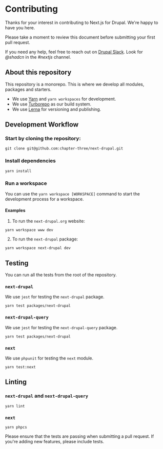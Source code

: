 # Contributing

Thanks for your interest in contributing to Next.js for Drupal. We're happy to have you here. 

Please take a moment to review this document before submitting your first pull request.

If you need any help, feel free to reach out on [Drupal Slack](https://drupal.slack.com/archives/C01E36BMU72). Look for _@shadcn_ in the _#nextjs_ channel.

## About this repository

This repository is a monorepo. This is where we develop all modules, packages and starters.

- We use [Yarn](https://yarnpkg.com) and `yarn workspaces` for development.
- We use [Turborepo](https://turborepo.org) as our build system.
- We use [Lerna](https://lerna.js.org) for versioning and publishing.

## Development Workflow

### Start by cloning the repository:

```
git clone git@github.com:chapter-three/next-drupal.git
```

### Install dependencies

```
yarn install
```

### Run a workspace

You can use the `yarn workspace [WORKSPACE]` command to start the development process for a workspace.

#### Examples

1. To run the `next-drupal.org` website:

```
yarn workspace www dev
```

2. To run the `next-drupal` package:

```
yarn workspace next-drupal dev
```

## Testing

You can run all the tests from the root of the repository.

### `next-drupal`

We use `jest` for testing the `next-drupal` package.

```
yarn test packages/next-drupal
```

### `next-drupal-query`

We use `jest` for testing the `next-drupal-query` package.

```
yarn test packages/next-drupal
```

### `next`

We use `phpunit` for testing the `next` module.

```
yarn test:next
```

## Linting

### `next-drupal` and `next-drupal-query`

```
yarn lint
```

### `next`

```
yarn phpcs
```

Please ensure that the tests are passing when submitting a pull request. If you're adding new features, please include tests.

